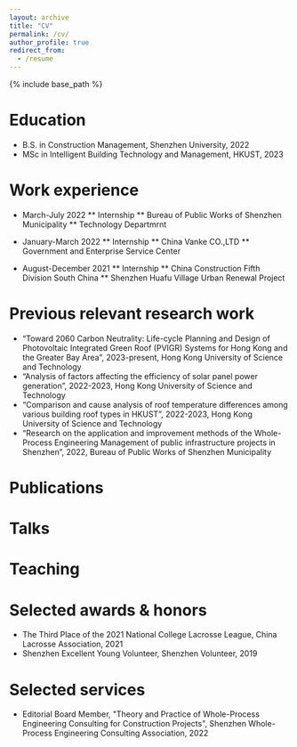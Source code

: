 ```yaml
---
layout: archive
title: "CV"
permalink: /cv/
author_profile: true
redirect_from:
  - /resume
---
```


{% include base_path %}


Education
======
* B.S. in Construction Management, Shenzhen University, 2022
* MSc in Intelligent Building Technology and Management, HKUST, 2023

Work experience
======
*  March-July 2022
  ** Internship
  ** Bureau of Public Works of Shenzhen Municipality
  ** Technology Departmrnt

*  January-March 2022
  ** Internship
  ** China Vanke CO.,LTD
  ** Government and Enterprise Service Center
  
 *  August-December 2021
  ** Internship
  ** China Construction Fifth Division South China
  ** Shenzhen Huafu Village Urban Renewal Project
  
Previous relevant research work
======
* “Toward 2060 Carbon Neutrality: Life-cycle Planning and Design of Photovoltaic Integrated Green Roof (PVIGR) Systems for Hong Kong and the Greater Bay Area”, 2023-present, Hong Kong University of Science and Technology
* “Analysis of factors affecting the efficiency of solar panel power generation”, 2022-2023, Hong Kong University of Science and Technology
* “Comparison and cause analysis of roof temperature differences among various building roof types in HKUST”, 2022-2023, Hong Kong University of Science and Technology
* “Research on the application and improvement methods of the Whole-Process Engineering Management of public infrastructure projects in Shenzhen”, 2022, Bureau of Public Works of Shenzhen Municipality


Publications
======
 
  
Talks
======
 
  
Teaching
======

  
Selected awards & honors
======
* The Third Place of the 2021 National College Lacrosse League, China Lacrosse Association, 2021
* Shenzhen Excellent Young Volunteer, Shenzhen Volunteer, 2019

Selected services
======
* Editorial Board Member, "Theory and Practice of Whole-Process Engineering Consulting for Construction Projects", Shenzhen Whole-Process Engineering Consulting Association, 2022



